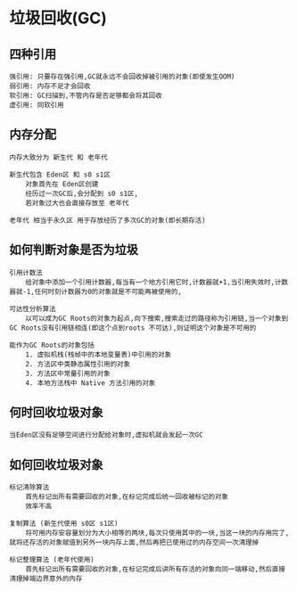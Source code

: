 
# 垃圾回收(GC)

## 四种引用

    强引用: 只要存在强引用,GC就永远不会回收掉被引用的对象(即使发生OOM)
    弱引用: 内存不足才会回收
    软引用: GC扫描到,不管内存是否足够都会将其回收
    虚引用: 同软引用
    
## 内存分配
    内存大致分为 新生代 和 老年代

    新生代包含 Eden区 和 s0 s1区
        对象首先在 Eden区创建
        经历过一次GC后,会分配到 s0 s1区,
        若对象过大也会直接存放至 老年代

    老年代 相当于永久区 用于存放经历了多次GC的对象(即长期存活)

## 如何判断对象是否为垃圾

    引用计数法
        给对象中添加一个引用计数器,每当有一个地方引用它时,计数器就+1,当引用失效时,计数器就-1,任何时刻计数器为0的对象就是不可能再被使用的,

    可达性分析算法
        以可以成为GC Roots的对象为起点,向下搜索,搜索走过的路径称为引用链,当一个对象到GC Roots没有引用链相连(即这个点到roots 不可达),则证明这个对象是不可用的
        
    能作为GC Roots的对象包括
        1. 虚拟机栈(栈帧中的本地变量表)中引用的对象
        2. 方法区中类静态属性引用的对象
        3. 方法区中常量引用的对象
        4. 本地方法栈中 Native 方法引用的对象

## 何时回收垃圾对象

    当Eden区没有足够空间进行分配给对象时,虚拟机就会发起一次GC

## 如何回收垃圾对象

    标记清除算法
        首先标记出所有需要回收的对象,在标记完成后统一回收被标记的对象
        效率不高

    复制算法 (新生代使用 s0区 s1区)
        将可用内存安容量划分为大小相等的两块,每次只使用其中的一块,当这一块的内存用完了,就将还存活的对象赋值到另外一块内存上面,然后再把已使用过的内存空间一次清理掉

    标记整理算法 (老年代使用)
        首先标记出所有需要回收的对象,在标记完成后讲所有存活的对象向同一端移动,然后直接清理掉端边界意外的内存
